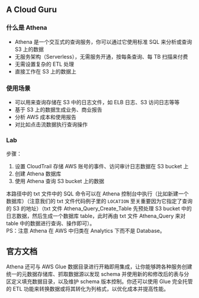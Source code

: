 ## A Cloud Guru
  
### 什么是 Athena
* Athena 是一个交互式的查询服务，你可以通过它使用标准 SQL 来分析或查询 S3 上的数据
* 无服务架构（Serverless），无需服务开通，按每条查询、每 TB 扫描来付费
* 无需设置复杂的 ETL 处理
* 直接工作在 S3 上的数据上  
  
### 使用场景
* 可以用来查询存储在 S3 中的日志文件，如 ELB 日志、S3 访问日志等等
* 基于 S3 上的数据生成业务、商业报告
* 分析 AWS 成本和使用报告
* 对比如点击流数据执行查询操作  
  
### Lab
步骤：  
1. 设置 CloudTrail 存储 AWS 账号的事件、访问审计日志数据在 S3 bucket 上
2. 创建 Athena 数据库
3. 使用 Athena 查询 S3 bucket 上的数据  
  
本路径中的 txt 文件中的 SQL 命令可以在 Athena 控制台中执行（比如新建一个数据库）（注意我们的 txt 文件代码例子里的 `LOCATION` 至关重要因为它指定了查询的 S3 的地址）（txt 文件 Athena_Query_Create_Table 先预处理 S3 bucket 中的日志数据，然后生成一个数据库 table，此时再由 txt 文件 Athena_Query 来对 table 中的数据进行查询、操作即可）。  
PS：注意 Athena 在 AWS 中归类在 Analytics 下而不是 Database。  
  
## 官方文档
Athena 还可与 AWS Glue 数据目录进行开箱即用集成，让你能够跨各种服务创建统一的元数据存储库、抓取数据源以发现 schema 并使用新的和修改后的表与分区定义填充数据目录，以及维护 schema 版本控制。你还可以使用 Glue 完全托管的 ETL 功能来转换数据或将其转化为列格式，以优化成本并提高性能。  